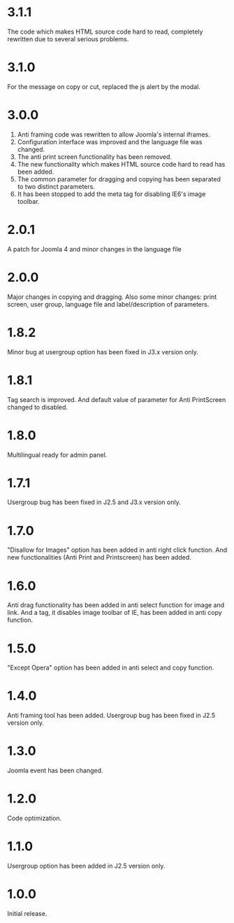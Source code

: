 # 3.1.1

The code which makes HTML source code hard to read, completely rewritten due to several serious problems.

# 3.1.0

For the message on copy or cut, replaced the js alert by the modal.

# 3.0.0

1. Anti framing code was rewritten to allow Joomla's internal iframes.
2. Configuration interface was improved and the language file was changed.
3. The anti print screen functionality has been removed.
4. The new functionality which makes HTML source code hard to read has been added.
5. The common parameter for dragging and copying has been separated to two distinct parameters.
6. It has been stopped to add the meta tag for disabling IE6's image toolbar.

# 2.0.1

A patch for Joomla 4 and minor changes in the language file

# 2.0.0

Major changes in copying and dragging. Also some minor changes: print screen, user group, language file and label/description of parameters.

# 1.8.2

Minor bug at usergroup option has been fixed in J3.x version only.

# 1.8.1

Tag search is improved. And default value of parameter for Anti PrintScreen changed to disabled.

# 1.8.0

Multilingual ready for admin panel.

# 1.7.1

Usergroup bug has been fixed in J2.5 and J3.x version only.

# 1.7.0

"Disallow for Images" option has been added in anti right click function. And new functionalities (Anti Print and Printscreen) has been added.

# 1.6.0

Anti drag functionality has been added in anti select function for image and link. And a tag, it disables image toolbar of IE, has been added in anti copy function.

# 1.5.0

"Except Opera" option has been added in anti select and copy function.

# 1.4.0

Anti framing tool has been added. Usergroup bug has been fixed in J2.5 version only.

# 1.3.0

Joomla event has been changed.

# 1.2.0

Code optimization.

# 1.1.0

Usergroup option has been added in J2.5 version only.

# 1.0.0

Initial release.
